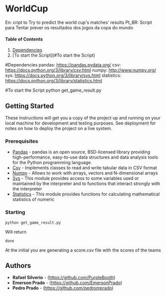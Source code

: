# WorldCup

En: cript to Try to predict the world cup's matches' results
Pt_BR: Script para Tentar prever os resultados dos jogos da copa do mundo


#### Table of Contents

1. [Dependencies](#dependencies)
2. [To start the Script](#To start the Script)



#Dependencies
pandas: https://pandas.pydata.org/
csv: https://docs.python.org/3/library/csv.html
numpy: http://www.numpy.org/
sys: https://docs.python.org/3/library/sys.html
statistics: https://docs.python.org/3/library/statistics.html

#To start the Script
python get_game_result.py





## Getting Started

These instructions will get you a copy of the project up and running on your local machine for development and testing purposes. See deployment for notes on how to deploy the project on a live system.

### Prerequisites
* [Pandas](https://pandas.pydata.org/) - pandas is an open source, BSD-licensed library providing high-performance, easy-to-use data structures and data analysis tools for the Python programming language.
* [Csv](https://docs.python.org/3/library/csv.html) - Implements classes to read and write tabular data in CSV format
* [Numpy](http://www.numpy.org/) - Allows to work with arrays, vectors and N-dimensional arrays
* [Sys](https://docs.python.org/3/library/sys.html) - This module provides access to some variables used or maintained by the interpreter and to functions that interact strongly with the interpreter
* [Statistics](https://docs.python.org/3/library/statistics.html) - This module provides functions for calculating mathematical statistics of numeric


### Starting


```
python get_game_result.py

```

Will return

```
done

```


At the initial you are generating a score.csv file with the scores of the teams

## Authors

* **Rafael Silverio** - (https://github.com/PurpleBooth)
* **Emerson Prado** - (https://github.com/EmersonPrado)
* **Pedro Prado** - (https://github.com/pedromprado)
